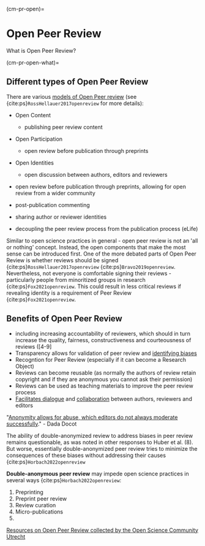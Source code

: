 (cm-pr-open)=
# Open Peer Review

What is Open Peer Review? 


(cm-pr-open-what)=
## Different types of Open Peer Review

There are various [models of Open Peer review](https://plos.org/resource/open-peer-review/) (see {cite:ps}`RossHellauer2017openreview` for more details):

- Open Content
  - publishing peer review content
- Open Participation
  - open review before publication through preprints
- Open Identities
  - open discussion between authors, editors and reviewers

- open review before publication through preprints, allowing for open review from a wider community
- post-publication commenting
- sharing author or reviewer identities
- decoupling the peer review process from the publication process (eLife)

Similar to open science practices in general - open peer review is not an 'all or nothing' concept. 
Instead, the open components that make the most sense can be introduced first.
One of the more debated parts of Open Peer Review is whether reviews should be signed {cite:ps}`RossHellauer2017openreview` {cite:ps}`Bravo2019openreview`.
Nevertheless, not everyone is comfortable signing their reviews - particularly people from minoritized groups in research {cite:ps}`Fox2021openreview`. 
This could result in less critical reviews if revealing identity is a requirement of Peer Review {cite:ps}`Fox2021openreview`. 

## Benefits of Open Peer Review

- including increasing accountability of reviewers, which should in turn increase the quality, fairness, constructiveness and courteousness of reviews ([4-9]
- Transparency allows for validation of peer review and [identifying biases](https://twitter.com/giladfeldman/status/1568391773353037824)
- Recogntion for Peer Review (especially if it can become a Research Object)
- Reviews can become reusable (as normally the authors of review retain copyright and if they are anonymous you cannot ask their permission)
- Reviews can be used as teaching materials to improve the peer review process
- [Facilitates dialogue](https://polarjournal.org/2022/06/13/__trashed-2/) and [collaboration](https://allegralaboratory.net/who-cares-peer-review-at-allegra/) between authors, reviewers and editors 

"[Anonymity allows for abuse, which editors do not always moderate successfully](https://polarjournal.org/2022/06/13/dispirited-away-the-peer-review-process/)." - Dada Docot

The ability of double-anonymized review to address biases in peer review remains questionable, as was noted in other responses to Huber et al. (8). But worse, essentially double-anonymized peer review tries to minimize the consequences of these biases without addressing their causes {cite:ps}`Horbach2022openreview`

**Double-anonymous peer review** may impede open science practices in several ways {cite:ps}`Horbach2022openreview`: 
1. Preprinting
2. Preprint peer review
3. Review curation
4. Micro-publications
5. 

[Resources on Open Peer Review collected by the Open Science Community Utrecht](https://openscience-utrecht.com/peer-review/)




